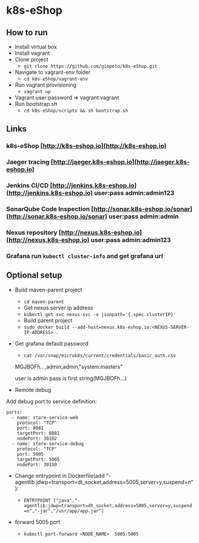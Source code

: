 # k8s-eShop

## How to run
- Install virtual box
- Install vagrant
- Clone project
    - `git clone https://github.com/giopeto/k8s-eShop.git`
- Navigate to vagrant-env folder
	- `cd k8s-eShop/vagrant-env`
- Run vagrant provisioning
	- `vagrant up`
- Vagrant user:password => vagrant:vagrant
- Run bootstrap.sh
	- `cd k8s-eShop/scripts && sh bootstrap.sh`
	
## Links
### k8s-eShop [http://k8s-eshop.io](http://k8s-eshop.io)
### Jaeger tracing [http://jaeger.k8s-eshop.io](http://jaeger.k8s-eshop.io)
### Jenkins CI/CD [http://jenkins.k8s-eshop.io](http://jenkins.k8s-eshop.io) user:pass admin:admin123
### SonarQube Code Inspection [http://sonar.k8s-eshop.io/sonar](http://sonar.k8s-eshop.io/sonar) user:pass admin:admin
### Nexus repository [http://nexus.k8s-eshop.io](http://nexus.k8s-eshop.io) user:pass admin:admin123
### Grafana run `kubectl cluster-info` and get grafana url

## Optional setup
- Build maven-parent project
	- `cd maven-parent`
    - Get nexus server ip address
	- `kubectl get svc nexus-svc -o jsonpath='{.spec.clusterIP}'`
    - Build parent project
	- `sudo docker build --add-host=nexus.k8s-eshop.io:<NEXUS-SERVER-IP-ADDRESS> .`
- Get grafana default password
	- `cat /var/snap/microk8s/current/credentials/basic_auth.csv`
	
	MGJBOFh...,admin,admin,"system:masters"

	user is admin pass is first string(MGJBOFh...)
- Remote debug

Add debug port to service definition:
  ```
  ports:
    - name: store-service-web
      protocol: "TCP"
      port: 8081
      targetPort: 8081
      nodePort: 30102
    - name: store-service-debug
      protocol: "TCP"
      port: 5005
      targetPort: 5005
      nodePort: 30110   
   ```

- Change entrypoint in Dockerfile(add "-agentlib:jdwp=transport=dt_socket,address=5005,server=y,suspend=n"):
	- `ENTRYPOINT ["java","-agentlib:jdwp=transport=dt_socket,address=5005,server=y,suspend=n","-jar","/usr/app/app.jar"]`
	
- forward 5005 port
	- `kubectl port-forward <NODE_NAME>  5005:5005`